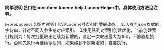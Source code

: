 **简单说明**
**接口在com.ihere.lucene.help.LuceneHelper中，具体使用方法见注释。**

*IHereLucene1.0版本说明*
    1.实现Lucene对索引的增删改查。
    2.入参为json格式的字符串，针对不同入参生成对应索引、
    3.使用队列对索引创建优化，当前创建索引规则为：每次批量取出连续为新增的，设定一次取出最大为100，不够直接执行。否则先执行再继续读队列，如果碰到不是新增的，直接执行，
    
    
